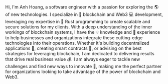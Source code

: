 Hi, I'm Anh Hoang, a software engineer with a passion for exploring the 🌎 of new technologies. 
I specialize in 🔗️ blockchain and Web3 💻 development, leveraging my expertise in 🦀 
Rust programming to create scalable and secure solutions for my clients. 
With a deep understanding of the inner workings of blockchain systems, 
I have the 💡 knowledge and 💪 experience to help businesses and 
organizations integrate these cutting-edge technologies into their operations. 
Whether it's building decentralized applications 📱, creating smart contracts 💼, 
or advising on the best strategies for leveraging blockchain, 
I am dedicated to delivering results that drive real business value 💰. 
I am always eager to tackle new challenges and find new ways to innovate 🚀, 
making me the perfect partner for organizations looking to take advantage of the power of blockchain and Web3.
